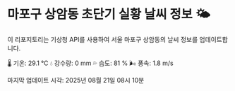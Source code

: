 
# 마포구 상암동 초단기 실황 날씨 정보 🌤️

이 리포지토리는 기상청 API를 사용하여 서울 마포구 상암동의 날씨 정보를 업데이트합니다. 

🌡️ 기온: 29.1 ℃
💧 강수량: 0 mm
💦 습도: 81 %
🌬️ 풍속: 1.8 m/s

마지막 업데이트 시각: 2025년 08월 21일 08시 10분    
